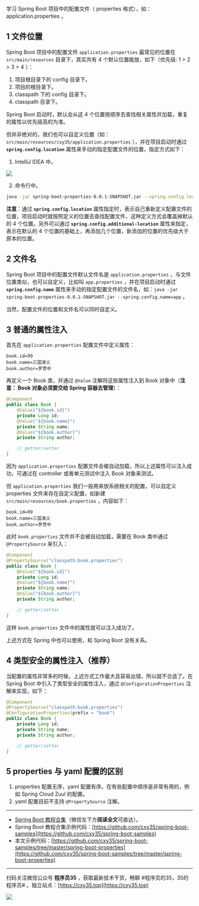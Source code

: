 学习 Spring Boot 项目中的配置文件（ properties 格式），如： application.properties 。
<!-- more -->

## 1 文件位置

Spring Boot 项目中的配置文件 `application.properties` 最常见的位置在 `src/main/resources` 目录下，其实共有 4 个默认位置能放，如下（优先级: 1 > 2 > 3 > 4 ）：

1. 项目根目录下的 config 目录下。
2. 项目的根目录下。
3. classpath 下的 config 目录下。
4. classpath 目录下。

Spring Boot 启动时，默认会从这 4 个位置按顺序去查找相关属性并加载，重复的属性以优先级高的为准。

但并非绝对的，我们也可以自定义位置（如：`src/main/resources/cxy35/application.properties` ），并在项目启动时通过 **`spring.config.location`** 属性来手动的指定配置文件的位置，指定方式如下：

1. IntelliJ IDEA 中。

![](https://oscimg.oschina.net/oscnet/up-6a944dabac87e2b73cbb36225d871b587a9.png)

2. 命令行中。

```bash
java -jar spring-boot-properties-0.0.1-SNAPSHOT.jar --spring.config.location=classpath:/cxy35/
```

**注意**：通过 **`spring.config.location`** 属性指定时，表示自己重新定义配置文件的位置，项目启动时就按照定义的位置去查找配置文件，这种定义方式会覆盖掉默认的 4 个位置。另外可以通过 **`spring.config.additional-location`** 属性来指定，表示在默认的 4 个位置的基础上，再添加几个位置，新添加的位置的优先级大于原本的位置。

## 2 文件名

Spring Boot 项目中的配置文件默认文件名是 `application.properties` ，与文件位置类似，也可以自定义，比如叫 `app.properties` ，并在项目启动时通过 **`spring.config.name`** 属性来手动的指定配置文件的文件名，如：`java -jar spring-boot-properties-0.0.1-SNAPSHOT.jar --spring.config.name=app` 。

当然，配置文件的位置和文件名可以同时自定义。

## 3 普通的属性注入

首先在 `application.properties` 配置文件中定义属性：

```properties
book.id=99
book.name=三国演义
book.author=罗贯中
```

再定义一个 Book 类，并通过 `@Value` 注解将这些属性注入到 Book 对象中（**注意： Book 对象必须要交给 Spring 容器去管理**）：

```java
@Component
public class Book {
    @Value("${book.id}")
    private Long id;
    @Value("${book.name}")
    private String name;
    @Value("${book.author}")
    private String author;

    // getter/setter
}
```

因为 `application.properties` 配置文件会被自动加载，所以上述属性可以注入成功，可通过在 controller 或者单元测试中注入 Book 对象来测试。

但 `application.properties` 我们一般用来放系统相关的配置，可以自定义 properties 文件来存在自定义配置，如新建 `src/main/resources/book.properties` ，内容如下：

```properties
book.id=99
book.name=三国演义
book.author=罗贯中
```

此时 `book.properties` 文件并不会被自动加载，需要在 Book 类中通过 `@PropertySource` 来引入：

```java
@Component
@PropertySource("classpath:book.properties")
public class Book {
    @Value("${book.id}")
    private Long id;
    @Value("${book.name}")
    private String name;
    @Value("${book.author}")
    private String author;

    // getter/setter
}
```

这样 `book.properties` 文件中的属性就可以注入成功了。

上述方式在 Spring 中也可以使用，和 Spring Boot 没有关系。

## 4 类型安全的属性注入（推荐）

当配置的属性非常多的时候，上述方式工作量大且容易出错，所以就不合适了。在 Spring Boot 中引入了类型安全的属性注入，通过 `@ConfigurationProperties` 注解来实现，如下：

```java
@Component
@PropertySource("classpath:book.properties")
@ConfigurationProperties(prefix = "book")
public class Book {
    private Long id;
    private String name;
    private String author;

    // getter/setter
}
```

## 5 properties 与 yaml 配置的区别

1. properties 配置无序，yaml 配置有序。在有些配置中顺序是非常有用的，例如 Spring Cloud Zuul 的配置。
2. yaml 配置目前不支持 `@PropertySource` 注解。

---

- [Spring Boot 教程合集](https://mp.weixin.qq.com/s/9vOiAxHFnfJnRwSlTfAHwg)（微信左下方**阅读全文**可直达）。
- Spring Boot 教程合集示例代码：[https://github.com/cxy35/spring-boot-samples](https://github.com/cxy35/spring-boot-samples)
- 本文示例代码：[https://github.com/cxy35/spring-boot-samples/tree/master/spring-boot-properties](https://github.com/cxy35/spring-boot-samples/tree/master/spring-boot-properties)


---

扫码关注微信公众号 **程序员35** ，获取最新技术干货，畅聊 #程序员的35，35的程序员# 。独立站点：[https://cxy35.top](https://cxy35.top)

![](https://oscimg.oschina.net/oscnet/up-285838b9c516db5bb1ba760f292f2346078.JPEG)